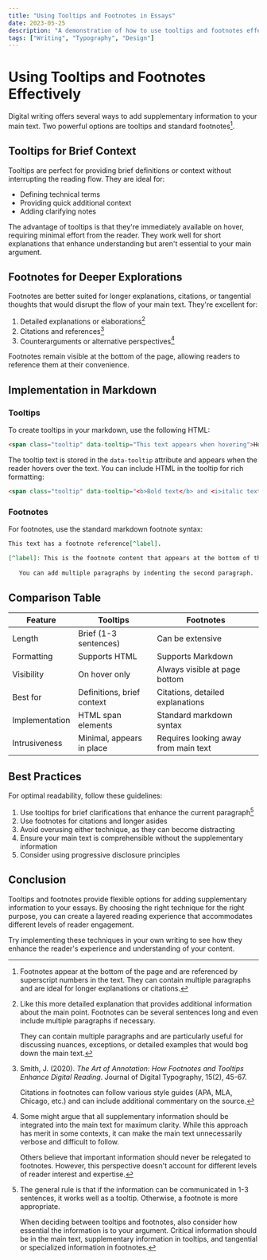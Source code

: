 ```yaml
---
title: "Using Tooltips and Footnotes in Essays"
date: 2023-05-25
description: "A demonstration of how to use tooltips and footnotes effectively in long-form writing"
tags: ["Writing", "Typography", "Design"]
---
```


# Using Tooltips and Footnotes Effectively

Digital writing offers several ways to add supplementary information to your main text. Two powerful options are <span class="tooltip" data-tooltip="Tooltips are small text popups that appear when hovering over a word or phrase. <br><br>They can include <b>rich formatting</b>, <i>styling</i>, and even <a href='https://en.wikipedia.org/wiki/Tooltip'>links</a> for additional context.">tooltips</span> and standard footnotes[^1].

[^1]: Footnotes appear at the bottom of the page and are referenced by superscript numbers in the text. They can contain multiple paragraphs and are ideal for longer explanations or citations.

## Tooltips for Brief Context

Tooltips are perfect for providing brief definitions or context without interrupting the reading flow. They are ideal for:

- Defining <span class="tooltip" data-tooltip="<b>Technical terms</b> are specialized vocabulary specific to a particular field or subject. <br><br>For example, in computer science, terms like 'algorithm' or 'recursion' have specific technical meanings.">technical terms</span>
- Providing quick <span class="tooltip" data-tooltip="Additional context helps readers understand the broader implications or background of a statement. <br><br>This can include historical information, prerequisites, or connections to other concepts.">additional context</span>
- Adding <span class="tooltip" data-tooltip="Clarifying notes explain potential ambiguities or provide precision where the main text needs to remain concise. <br><br>They can prevent misunderstandings without disrupting the main argument.">clarifying notes</span>

The advantage of tooltips is that they're immediately available on hover, requiring minimal effort from the reader. They work well for short explanations that enhance understanding but aren't essential to your main argument.

## Footnotes for Deeper Explorations

Footnotes are better suited for longer explanations, citations, or tangential thoughts that would disrupt the flow of your main text. They're excellent for:

1. Detailed explanations or elaborations[^2]
2. Citations and references[^3]
3. Counterarguments or alternative perspectives[^4]

[^2]: Like this more detailed explanation that provides additional information about the main point. Footnotes can be several sentences long and even include multiple paragraphs if necessary.
    
    They can contain multiple paragraphs and are particularly useful for discussing nuances, exceptions, or detailed examples that would bog down the main text.

[^3]: Smith, J. (2020). _The Art of Annotation: How Footnotes and Tooltips Enhance Digital Reading_. Journal of Digital Typography, 15(2), 45-67.
    
    Citations in footnotes can follow various style guides (APA, MLA, Chicago, etc.) and can include additional commentary on the source.

[^4]: Some might argue that all supplementary information should be integrated into the main text for maximum clarity. While this approach has merit in some contexts, it can make the main text unnecessarily verbose and difficult to follow.
    
    Others believe that important information should never be relegated to footnotes. However, this perspective doesn't account for different levels of reader interest and expertise.

Footnotes remain visible at the bottom of the page, allowing readers to reference them at their convenience.

## Implementation in Markdown

### Tooltips

To create tooltips in your markdown, use the following HTML:

```html
<span class="tooltip" data-tooltip="This text appears when hovering">Hover over me</span>
```

The tooltip text is stored in the `data-tooltip` attribute and appears when the reader hovers over the text. You can include HTML in the tooltip for rich formatting:

```html
<span class="tooltip" data-tooltip="<b>Bold text</b> and <i>italic text</i> in tooltips">Formatted tooltip</span>
```

### Footnotes

For footnotes, use the standard markdown footnote syntax:

```markdown
This text has a footnote reference[^label].

[^label]: This is the footnote content that appears at the bottom of the page.
   
   You can add multiple paragraphs by indenting the second paragraph.
```

## Comparison Table

| Feature | Tooltips | Footnotes |
|---------|----------|-----------|
| Length | Brief (1-3 sentences) | Can be extensive |
| Formatting | Supports HTML | Supports Markdown |
| Visibility | On hover only | Always visible at page bottom |
| Best for | Definitions, brief context | Citations, detailed explanations |
| Implementation | HTML span elements | Standard markdown syntax |
| Intrusiveness | Minimal, appears in place | Requires looking away from main text |

## Best Practices

For optimal readability, follow these guidelines:

1. Use tooltips for brief clarifications that enhance the current paragraph[^5]
2. Use footnotes for citations and longer asides
3. Avoid overusing either technique, as they can become distracting
4. Ensure your main text is comprehensible without the supplementary information
5. Consider using <span class="tooltip" data-tooltip="Progressive disclosure is a technique where information is revealed gradually, starting with the most important details and allowing readers to dig deeper if interested.">progressive disclosure</span> principles

[^5]: The general rule is that if the information can be communicated in 1-3 sentences, it works well as a tooltip. Otherwise, a footnote is more appropriate.
    
    When deciding between tooltips and footnotes, also consider how essential the information is to your argument. Critical information should be in the main text, supplementary information in tooltips, and tangential or specialized information in footnotes.

## Conclusion

Tooltips and footnotes provide flexible options for adding supplementary information to your essays. By choosing the right technique for the right purpose, you can create a layered reading experience that accommodates different levels of reader engagement.

Try implementing these techniques in your own writing to see how they enhance the reader's experience and understanding of your content. 